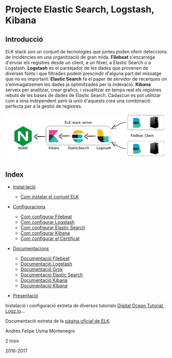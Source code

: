 # Projecte Elastic Search, Logstash, Kibana

## Introducció
ELK stack son un conjunt de tecnologies que juntes poden oferir deteccions de incidències en una organització de gran mida.
**Filebeat** s'encarrega d'enviar els registres desde un client, a un fitxer, a Elastic Search o a Logstash.
**Logstash** es el parsejador de les dades que provenen de diverses fonts i que filtrades podem prescindir d'alguna part del missatge que no es important. 
**Elastic Search** fa el paper de servidor de recerques on s'emmagatzemen les dades ja optimitzades per la indexació. 
**Kibana** serveix per analitzar, crear grafics, i visualitzar en temps real els registres rebuts de les bases de dades de Elastic Search.
Cadascun es pot utilitzar com a eina independent però la unió d'aquests crea una combinació perfecta per a la gestió de registres.

![esquema_estructura](imatge/elk_esquema.png "Estructura ELK")

## Index
* [Instal·lació](instalacio)
	* [Com instalar el conjunt ELK](instalacio/README.md)

* [Configuracions](configuracions)
	* [Com configurar Filebeat](configuracions/Filebeat.md#configuració-filebeat-al-client)
	* [Com configurar Logstash](configuracions/Logstash.md#logstash-configuració)
	* [Com configurar Elastic Search](configuracions/ElasticSearch.md#elastic-search-configuració-port-9200)
	* [Com configurar Kibana](configuracions/Kibana.md#kibana-configuració-port-5601)
	* [Com configurar el Certificat](configuracions/Certificats.md#creació-del-certificat-ssl-autosignat)

* [Documentacions](documentacio)
	* [Documentació Filebeat](documentacio/filebeat/Filebeat.md#beats)
	* [Documentació Logstash](documentacio/logstash/Logstash.md#logstash)
	* [Documentació Grok](documentacio/logstash/Grok.md#grok-i-el-seu-filtrat)	
	* [Documentació Elastic Search](documentacio/elasticsearch/ElasticSearch.md#elasticsearch)
	* [Documentació Kibana](documentacio/kibana/Kibana.md#kibana)
	* [Documentació Kibana](documentacio/kibana/kibana/Nginx.md#nginx-configuració)

* [Presentació](presentacio)

Instalació i configuració extreta de diversos tutorials [Digital Ocean Tutorial](https://www.digitalocean.com/community/tutorials/how-to-use-logstash-and-kibana-to-centralize-logs-on-centos-6),
[Logz.io](https://logz.io/learn/complete-guide-elk-stack/)...

Documentació extreta de la [pàgina oficial de ELK](https://www.elastic.co/guide/index.html).

Andrés Felipe Usma Montenegro

2 hisix

2016-2017
